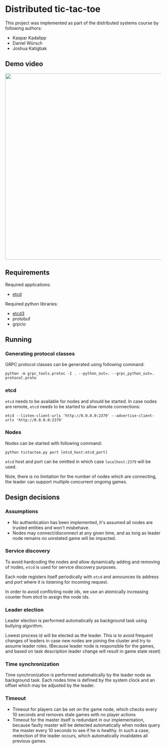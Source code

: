 # Distributed tic-tac-toe

This project was implemented as part of the distributed systems course by following authors:
- Kaspar Kadalipp
- Daniel Würsch
- Joshua Katigbak

## Demo video
<img src="/demo video.mp4" width="600"/>

## Requirements

Required applications:
* [etcd](https://etcd.io/)

Required python libraries:
* [etcd3](https://pypi.org/project/etcd3/)
* protobuf
* grpcio

## Running

### Generating protocol classes

GRPC protocol classes can be generated using following command:

```
python -m grpc_tools.protoc -I . --python_out=. --grpc_python_out=. protocol.proto
```

### etcd

`etcd` needs to be available for nodes and should be started. In case nodes are remote, `etcd` needs to be started to allow remote connections:

```
etcd --listen-client-urls 'http://0.0.0.0:2379' --advertise-client-urls 'http://0.0.0.0:2379'
```

### Nodes

Nodes can be started with following command:

```
python tictactoe.py port [etcd_host:etcd_port]
```

`etcd` host and port can be omitted in which case `localhost:2379` will be used.

Note, there is no limitation for the number of nodes which are connecting, the leader can support multiple concurrent ongoing games.

## Design decisions

### Assumptions

* No authentication has been implemented, it's assumed all nodes are trusted entities and won't misbehave.
* Nodes may connect/disconnect at any given time, and as long as leader node remains no unrelated game will be impacted.

### Service discovery

To avoid hardcoding the nodes and allow dynamically adding and removing of nodes, `etcd` is used for service discovery purposes.

Each node registers itself periodically with `etcd` and announces its address and port where it is listening for incoming request.

In order to avoid conflicting node ids, we use an atomically increasing counter from etcd to assign the node ids.

### Leader election

Leader election is performed automatically as background task using bullying algorithm.

Lowest process id will be elected as the leader. This is to avoid frequent changes of leaders in case new nodes are joining the cluster and try to assume leader roles. (Because leader node is responsible for the games, and based on task description leader change will result in game state reset)

### Time synchronization

Time synchronization is performed automatically by the leader node as background task. Each nodes time is defined by the system clock and an offset which may be adjusted by the leader.

### Timeout

* Timeout for players can be set on the game node, which checks every 10 seconds and removes stale games with no player actions
* Timeout for the master itself is redundant in our implementation, because faulty master will be detected automatically when nodes query the master every 10 seconds to see if he is healthy. In such a case, reelection of the leader occurs, which automatically invalidates all previous games.

